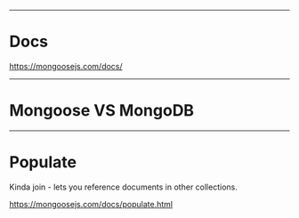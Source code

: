 
-------------------------------------------------------

# Docs

https://mongoosejs.com/docs/

-------------------------------------------------------

# Mongoose VS MongoDB


-------------------------------------------------------

# Populate

Kinda join - lets you reference documents in other collections.



https://mongoosejs.com/docs/populate.html




